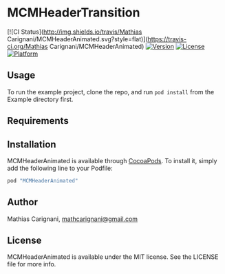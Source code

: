 # MCMHeaderTransition

[![CI Status](http://img.shields.io/travis/Mathias Carignani/MCMHeaderAnimated.svg?style=flat)](https://travis-ci.org/Mathias Carignani/MCMHeaderAnimated)
[![Version](https://img.shields.io/cocoapods/v/MCMHeaderTransition.svg?style=flat)](http://cocoapods.org/pods/MCMHeaderAnimated)
[![License](https://img.shields.io/cocoapods/l/MCMHeaderTransition.svg?style=flat)](http://cocoapods.org/pods/MCMHeaderAnimated)
[![Platform](https://img.shields.io/cocoapods/p/MCMHeaderTransition.svg?style=flat)](http://cocoapods.org/pods/MCMHeaderAnimated)

## Usage

To run the example project, clone the repo, and run `pod install` from the Example directory first.

## Requirements

## Installation

MCMHeaderAnimated is available through [CocoaPods](http://cocoapods.org). To install
it, simply add the following line to your Podfile:

```ruby
pod "MCMHeaderAnimated"
```

## Author

Mathias Carignani, mathcarignani@gmail.com

## License

MCMHeaderAnimated is available under the MIT license. See the LICENSE file for more info.
